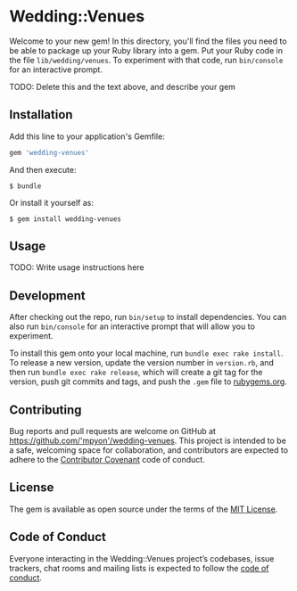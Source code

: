 # Wedding::Venues

Welcome to your new gem! In this directory, you'll find the files you need to be able to package up your Ruby library into a gem. Put your Ruby code in the file `lib/wedding/venues`. To experiment with that code, run `bin/console` for an interactive prompt.

TODO: Delete this and the text above, and describe your gem

## Installation

Add this line to your application's Gemfile:

```ruby
gem 'wedding-venues'
```

And then execute:

    $ bundle

Or install it yourself as:

    $ gem install wedding-venues

## Usage

TODO: Write usage instructions here

## Development

After checking out the repo, run `bin/setup` to install dependencies. You can also run `bin/console` for an interactive prompt that will allow you to experiment.

To install this gem onto your local machine, run `bundle exec rake install`. To release a new version, update the version number in `version.rb`, and then run `bundle exec rake release`, which will create a git tag for the version, push git commits and tags, and push the `.gem` file to [rubygems.org](https://rubygems.org).

## Contributing

Bug reports and pull requests are welcome on GitHub at https://github.com/'mpyon'/wedding-venues. This project is intended to be a safe, welcoming space for collaboration, and contributors are expected to adhere to the [Contributor Covenant](http://contributor-covenant.org) code of conduct.

## License

The gem is available as open source under the terms of the [MIT License](https://opensource.org/licenses/MIT).

## Code of Conduct

Everyone interacting in the Wedding::Venues project’s codebases, issue trackers, chat rooms and mailing lists is expected to follow the [code of conduct](https://github.com/'mpyon'/wedding-venues/blob/master/CODE_OF_CONDUCT.md).
